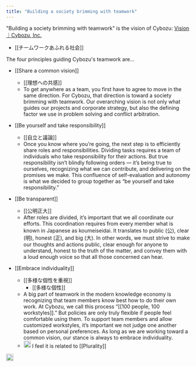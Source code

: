 ```yaml
---
title: "Building a society brimming with teamwork"
---
```


"Building a society brimming with teamwork" is the vision of Cybozu: [Vision｜Cybozu, Inc.](https://cybozu.co.jp/en/company/vision/)
- [[チームワークあふれる社会]]

The four principles guiding Cybozu's teamwork are...
- [[Share a common vision]]
    - [[理想への共感]]
    - To get anywhere as a team, you first have to agree to move in the same direction. For Cybozu, that direction is toward a society brimming with teamwork. Our overarching vision is not only what guides our projects and corporate strategy, but also the defining factor we use in problem solving and conflict arbitration.

- [[Be yourself and take responsibility]]
    - [[自立と議論]]
    - Once you know where you’re going, the next step is to efficiently share roles and responsibilities. Dividing tasks requires a team of individuals who take responsibility for their actions. But true responsibility isn’t blindly following orders — it’s being true to ourselves, recognizing what we can contribute, and delivering on the promises we make. This confluence of self-evaluation and autonomy is what we decided to group together as “be yourself and take responsibility.”

- [[Be transparent]]
    - [[公明正大]]
    - After roles are divided, itʼs important that we all coordinate our efforts. This coordination requires from every member what is known in Japanese as koumeiseidai. It translates to public (公), clear (明), honest (正), and big (⼤). In other words, we must strive to make our thoughts and actions public, clear enough for anyone to understand, honest to the truth of the matter, and convey them with a loud enough voice so that all those concerned can hear.

- [[Embrace individuality]]
    - [[多様な個性を重視]]
        - [[多様な個性]]
    - A big part of teamwork in the modern knowledge economy is recognizing that team members know best how to do their own work. At Cybozu, we call this process “[[100 people, 100 workstyles]].” But policies are only truly flexible if people feel comfortable using them. To support team members and allow customized workstyles, it’s important we not judge one another based on personal preferences. As long as we are working toward a common vision, our stance is always to embrace individuality.
    - <img src='https://scrapbox.io/api/pages/nishio/nishio/icon' alt='nishio.icon' height="19.5"/> I feel it is related to [[Plurality]]

<img src='https://scrapbox.io/api/pages/nishio/en/icon' alt='en.icon' height="19.5"/>
